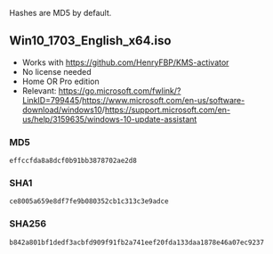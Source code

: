 Hashes are MD5 by default.

## Win10_1703_English_x64.iso

- Works with https://github.com/HenryFBP/KMS-activator
- No license needed
- Home OR Pro edition
- Relevant: <https://go.microsoft.com/fwlink/?LinkID=799445>/<https://www.microsoft.com/en-us/software-download/windows10>/<https://support.microsoft.com/en-us/help/3159635/windows-10-update-assistant>

### MD5

    effccfda8a8dcf0b91bb3878702ae2d8

### SHA1

    ce8005a659e8df7fe9b080352cb1c313c3e9adce

### SHA256

    b842a801bf1dedf3acbfd909f91fb2a741eef20fda133daa1878e46a07ec9237
